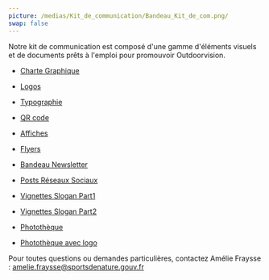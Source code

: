 ```yaml
---
picture: /medias/Kit_de_communication/Bandeau_Kit_de_com.png/
swap: false
---
```


Notre kit de communication est composé d'une gamme d'éléments visuels et de documents prêts à l'emploi pour promouvoir Outdoorvision.

- [Charte Graphique](/medias/Kit_de_communication/Charte_graphique_Outdoorvision.pdf)

- [Logos](/medias/Kit_de_communication/LOGOS_OUTDOORVISION.zip)

- [Typographie](/medias/Kit_de_communication/TYPOGRAPHIE_OUTDOORVISION.zip)

- [QR code](/medias/Kit_de_communication/QR_CODE_OUTDOORVISION.zip)

- [Affiches](/medias/Kit_de_communication/AFFICHES_OUTDOORVISION.zip)

- [Flyers](/medias/Kit_de_communication/FLYERS_OUTDOORVISION.zip)

- [Bandeau Newsletter](/medias/Kit_de_communication/BANDEAU_NEWSLETTER_OUTDOORVISION.zip)

- [Posts Réseaux Sociaux](/medias/Kit_de_communication/POSTS_RESEAUX_SOCIAUX_OUTDOORVISION.zip)

- [Vignettes Slogan Part1](/medias/Kit_de_communication/VIGNETTES_SLOGANS_OUTDOORVISION_PART1.zip)
  
- [Vignettes Slogan Part2](/medias/Kit_de_communication/VIGNETTES_SLOGANS_OUTDOORVISION_PART2.zip)

- [Photothèque](/medias/Kit_de_communication/PHOTOTHEQUE_OUTDOORVISION.zip)

- [Photothèque avec logo](/medias/Kit_de_communication/PHOTOTHEQUE_AVEC_LOGO_OUTDOORVISION.zip)

Pour toutes questions ou demandes particulières, contactez Amélie Fraysse : amelie.fraysse@sportsdenature.gouv.fr





